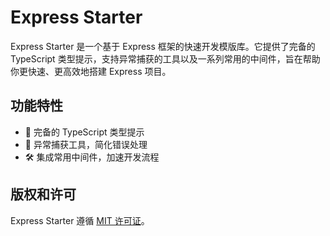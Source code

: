# Express Starter

Express Starter 是一个基于 Express 框架的快速开发模版库。它提供了完备的 TypeScript 类型提示，支持异常捕获的工具以及一系列常用的中间件，旨在帮助你更快速、更高效地搭建 Express 项目。

## 功能特性

- 🌈 完备的 TypeScript 类型提示
- 🎯 异常捕获工具，简化错误处理
- 🛠 集成常用中间件，加速开发流程

## 版权和许可

Express Starter 遵循 [MIT 许可证](./LICENSE)。

